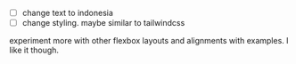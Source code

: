- [ ] change text to indonesia
- [ ] change styling. maybe similar to tailwindcss

experiment more with other flexbox layouts and alignments with examples. I like it though.
